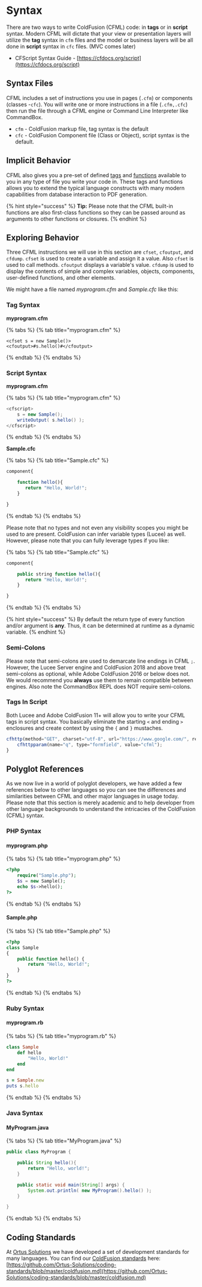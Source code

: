 # Syntax

There are two ways to write ColdFusion (CFML) code: in **tags** or in **script** syntax. Modern CFML will dictate that your view or presentation layers will utilize the **tag** syntax in `cfm` files and the model or business layers will be all done in **script** syntax in `cfc` files. (MVC comes later)

* CFScript Syntax Guide - [https://cfdocs.org/script](https://cfdocs.org/script)

## Syntax Files

CFML includes a set of instructions you use in pages (`.cfm`) or components (classes -`cfc`). You will write one or more instructions in a file (`.cfm,.cfc`) then run the file through a CFML engine or Command Line Interpreter like CommandBox.

* `cfm` - ColdFusion markup file, tag syntax is the default
* `cfc` - ColdFusion Component file (Class or Object), script syntax is the default.&#x20;

## Implicit Behavior

CFML also gives you a pre-set of defined [tags](https://cfdocs.org/tags) and [functions](https://cfdocs.org/functions) available to you in any type of file you write your code in. These tags and functions allows you to extend the typical language constructs with many modern capabilities from database interaction to PDF generation.

{% hint style="success" %}
**Tip:** Please note that the CFML built-in functions are also first-class functions so they can be passed around as arguments to other functions or closures.
{% endhint %}

## Exploring Behavior

Three CFML instructions we will use in this section are `cfset`, `cfoutput`, and `cfdump`. `cfset` is used to create a variable and assign it a value. Also `cfset` is used to call methods. `cfoutput` displays a variable's value. `cfdump` is used to display the contents of simple and complex variables, objects, components, user-defined functions, and other elements.

We might have a file named _myprogram.cfm_ and _Sample.cfc_ like this:

### Tag Syntax

**myprogram.cfm**

{% tabs %}
{% tab title="myprogram.cfm" %}
```markup
<cfset s = new Sample()>
<cfoutput>#s.hello()#</cfoutput>
```
{% endtab %}
{% endtabs %}

### Script Syntax

**myprogram.cfm**

{% tabs %}
{% tab title="myprogram.cfm" %}
```java
<cfscript>
    s = new Sample();
    writeOutput( s.hello() );
</cfscript>
```
{% endtab %}
{% endtabs %}

**Sample.cfc**

{% tabs %}
{% tab title="Sample.cfc" %}
```javascript
component{

    function hello(){
       return "Hello, World!";
    }

}
```
{% endtab %}
{% endtabs %}

Please note that no types and not even any visibility scopes you might be used to are present. ColdFusion can infer variable types (Lucee) as well. However, please note that you can fully leverage types if you like:

{% tabs %}
{% tab title="Sample.cfc" %}
```javascript
component{

    public string function hello(){
       return "Hello, World!";
    }

}
```
{% endtab %}
{% endtabs %}

{% hint style="success" %}
By default the return type of every function and/or argument is **any**. Thus, it can be determined at runtime as a dynamic variable.
{% endhint %}

### Semi-Colons

Please note that semi-colons are used to demarcate line endings in CFML `;`. However, the Lucee Server engine and ColdFusion 2018 and above treat semi-colons as optional, while Adobe ColdFusion 2016 or below does not. We would recommend you **always** use them to remain compatible between engines. Also note the CommandBox REPL does NOT require semi-colons.

### Tags In Script

Both Lucee and Adobe ColdFusion 11+ will allow you to write your CFML tags in script syntax. You basically eliminate the starting `<` and ending `>` enclosures and create context by using the `{` and `}` mustaches.

```javascript
cfhttp(method="GET", charset="utf-8", url="https://www.google.com/", result="result") {
    cfhttpparam(name="q", type="formfield", value="cfml");
}
```

## Polyglot References

As we now live in a world of polyglot developers, we have added a few references below to other languages so you can see the differences and similarities between CFML and other major languages in usage today. Please note that this section is merely academic and to help developer from other language backgrounds to understand the intricacies of the ColdFusion (CFML) syntax.

### PHP Syntax

#### myprogram.php

{% tabs %}
{% tab title="myprogram.php" %}
```php
<?php
    require("Sample.php");
    $s = new Sample();
    echo $s->hello();
?>
```
{% endtab %}
{% endtabs %}

#### Sample.php

{% tabs %}
{% tab title="Sample.php" %}
```php
<?php
class Sample
{
    public function hello() {
        return "Hello, World!";
    }
}
?>
```
{% endtab %}
{% endtabs %}

### Ruby Syntax

#### myprogram.rb

{% tabs %}
{% tab title="myprogram.rb" %}
```ruby
class Sample
    def hello
        "Hello, World!"
    end
end

s = Sample.new
puts s.hello
```
{% endtab %}
{% endtabs %}

### Java Syntax

#### MyProgram.java

{% tabs %}
{% tab title="MyProgram.java" %}
```java
public class MyProgram {

    public String hello(){
        return "Hello, world!";
    }

    public static void main(String[] args) {
        System.out.println( new MyProgram().hello() );
    }

}
```
{% endtab %}
{% endtabs %}

## Coding Standards

At [Ortus Solutions](https://www.ortussolutions.com) we have developed a set of development standards for many languages. You can find our [ColdFusion standards](https://github.com/Ortus-Solutions/coding-standards/blob/master/coldfusion.md) here: [https://github.com/Ortus-Solutions/coding-standards/blob/master/coldfusion.md](https://github.com/Ortus-Solutions/coding-standards/blob/master/coldfusion.md)
